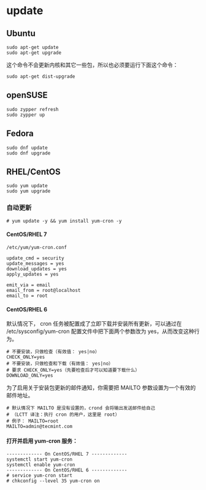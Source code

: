 # update
## Ubuntu

    sudo apt-get update
    sudo apt-get upgrade

这个命令不会更新内核和其它一些包，所以也必须要运行下面这个命令：

    sudo apt-get dist-upgrade

## openSUSE

    sudo zypper refresh
    sudo zypper up

## Fedora

    sudo dnf update
    sudo dnf upgrade

## RHEL/CentOS

    sudo yum update
    sudo yum upgrade

### 自动更新

    # yum update -y && yum install yum-cron -y

#### CentOS/RHEL 7

    /etc/yum/yum-cron.conf

    update_cmd = security
    update_messages = yes
    download_updates = yes
    apply_updates = yes

    emit_via = email
    email_from = root@localhost
    email_to = root

#### CentOS/RHEL 6

默认情况下， cron 任务被配置成了立即下载并安装所有更新，可以通过在 /etc/sysconfig/yum-cron 配置文件中把下面两个参数改为 yes，从而改变这种行为。

    # 不要安装，只做检查（有效值： yes|no）
    CHECK_ONLY=yes
    # 不要安装，只做检查和下载（有效值： yes|no）
    # 要求 CHECK_ONLY=yes（先要检查后才可以知道要下载什么）
    DOWNLOAD_ONLY=yes

为了启用关于安装包更新的邮件通知，你需要把 MAILTO 参数设置为一个有效的邮件地址。

    # 默认情况下 MAILTO 是没有设置的，crond 会将输出发送邮件给自己
    # （LCTT 译注：执行 cron 的用户，这里是 root）
    # 例子： MAILTO=root
    MAILTO=admin@tecmint.com

#### 打开并启用 yum-cron 服务：

    ------------- On CentOS/RHEL 7 -------------
    systemctl start yum-cron
    systemctl enable yum-cron
    ------------- On CentOS/RHEL 6 -------------  
    # service yum-cron start
    # chkconfig --level 35 yum-cron on
